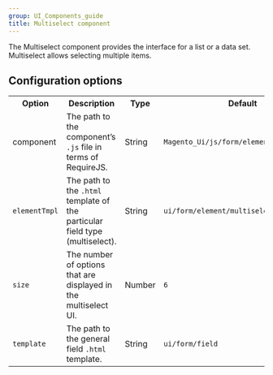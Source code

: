```yaml
---
group: UI_Components_guide
title: Multiselect component
---
```


The Multiselect component provides the interface for a list or a data set. Multiselect allows selecting multiple items.

## Сonfiguration options

<table>
  <tr>
    <th>Option </th>
    <th>Description</th>
    <th>Type</th>
    <th>Default</th>
  </tr>
  <tr>
    <td>component</td>
    <td>The path to the component’s <code>.js</code> file in terms of RequireJS.</td>
    <td>String</td>
    <td><code>Magento_Ui/js/form/element/multiselect</code></td>
  </tr>
  <tr>
    <td><code>elementTmpl</code></td>
    <td>The path to the <code>.html</code> template of the particular field type (multiselect).</td>
    <td>String</td>
    <td><code>ui/form/element/multiselect</code></td>
  </tr>
  <tr>
    <td><code>size</code></td>
    <td>The number of options that are displayed in the multiselect UI.</td>
    <td>Number</td>
    <td><code>6</code></td>
  </tr>
  <tr>
    <td><code>template</code></td>
    <td>The path to the general field <code>.html</code> template.</td>
    <td>String</td>
    <td><code>ui/form/field</code></td>
  </tr>
</table>



